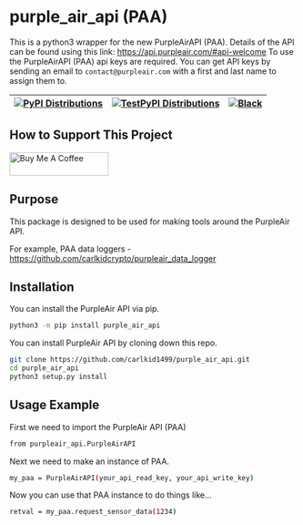 # purple_air_api (PAA)

This is a python3 wrapper for the new PurpleAirAPI (PAA). Details of the API can be found using this link: <https://api.purpleair.com/#api-welcome>
To use the PurpleAirAPI (PAA) api keys are required. You can get API keys by sending an email to `contact@purpleair.com` with a first and last name to assign them to.

| [![PyPI Distributions](https://github.com/carlkid1499/purpleair_api/actions/workflows/build_and_publish_to_pypi.yml/badge.svg)](https://github.com/carlkid1499/purpleair_api/actions/workflows/build_and_publish_to_pypi.yml) | [![TestPyPI Distributions](https://github.com/carlkid1499/purpleair_api/actions/workflows/build_and_publish_to_test_pypi.yml/badge.svg)](https://github.com/carlkid1499/purpleair_api/actions/workflows/build_and_publish_to_test_pypi.yml) | [![Black](https://github.com/carlkid1499/purpleair_api/actions/workflows/black.yml/badge.svg)](https://github.com/carlkid1499/purpleair_api/actions/workflows/black.yml) |
| --------------- | --------------- | --------------- |

## How to Support This Project

<a href="https://www.buymeacoffee.com/carlkid1499" target="_blank"><img src="https://cdn.buymeacoffee.com/buttons/default-orange.png" alt="Buy Me A Coffee" height="41" width="174"></a>

## Purpose

This package is designed to be used for making tools around the PurpleAir API.

For example, PAA data loggers - <https://github.com/carlkidcrypto/purpleair_data_logger>

## Installation

You can install the PurpleAir API via pip.

```bash
python3 -m pip install purple_air_api
```

You can install PurpleAir API by cloning down this repo.

```bash
git clone https://github.com/carlkid1499/purple_air_api.git
cd purple_air_api
python3 setup.py install
```

## Usage Example

First we need to import the PurpleAir API (PAA)

```bash
from purpleair_api.PurpleAirAPI
```

Next we need to make an instance of PAA.

```bash
my_paa = PurpleAirAPI(your_api_read_key, your_api_write_key)
```

Now you can use that PAA instance to do things like...

```bash
retval = my_paa.request_sensor_data(1234)
```
